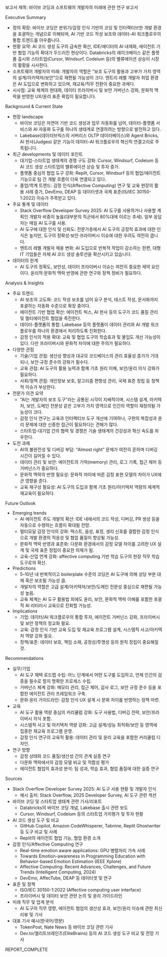 보고서 제목: 바이브 코딩과 소프트웨어 개발자의 미래에 관한 연구 보고서

Executive Summary
- 정의 확장: 바이브 코딩은 분위기/감정 인식 기반의 코딩 및 인터랙티브한 개발 환경을 포괄하는 개념으로 이해되며, AI 기반 코드 작성 보조와 데이터-AI 워크플로우의 통합 트렌드를 아우릅니다.
- 현황 요약: AI 코드 생성 도구의 급속한 확산, IDE/에디터의 AI 내재화, 에이전트 기반 협업 기능의 확대가 두드러진 현상이다. Databricks의 레이크베이스 같은 플랫폼 출시와 스타트업(Cursor, Windsurf, Codeium 등)의 밸류에이션 상승이 시장의 활황을 시사한다.
- 소프트웨어 개발자의 미래: 개발자의 역할은 “보조 도구의 활용과 고부가 가치 영역의 설계/아키텍처/보안”으로 재편될 가능성이 크다. 엔트리 레벨 개발자 취업 환경은 AI 도입으로 변화하고 있으며, 재교육/직무 전환이 중요한 과제다.
- 시사점: 교육 체계의 현대화, 데이터 프라이버시 및 보안 거버넌스 강화, 문화적 맥락을 반영한 UX/윤리 표준 확립이 필요합니다.

Background & Current State
- 현장 landscape
  - 바이브 코딩은 자연어 기반 코드 생성과 업무 자동화를 넘어, 데이터-플랫폼 서비스와 AI 자동화 도구를 하나의 생태계로 연결하려는 방향으로 발전하고 있다.
  - Lakebase(데이터브릭스의 서버리스 OLTP 데이터베이스)와 Agent Bricks, AI 판사(Judges) 같은 기능이 데이터-AI 워크플로우의 혁신적 연결고리로 주목됩니다.
- 최근 developments 및 데이터 포인트
  - 대기업-스타트업 생태계의 경쟁 구도 강화: Cursor, Windsurf, Codeium 등 AI 코드 생성 스타트업의 밸류에이션 상승 및 투자 증가.
  - 플랫폼 중심의 협업 도구 강화: Replit, Cursor, Windsurf 등의 협업/에이전트 기능으로 팀 간 개발 흐름이 더욱 연결되고 있다.
  - 졸업/학계 트렌드: 감정 인식(Affective Computing) 연구 및 교육 현장의 활용 사례 증가, DevEmo, DEAP 등 데이터셋과 국제 표준(IS/IEC 30150-1:2022) 이슈가 주목받고 있다.
- 주요 통계 및 데이터
  - Stack Overflow Developer Survey 2025: AI 도구를 사용하거나 사용할 계획인 개발자 비중이 높음(대부분의 직군에서 80%대에 이르는 추세). 일부 응답자는 매일 AI 도구를 사용.
  - AI 도구에 대한 인식 및 신뢰도: 전문가층에서 AI 도구의 긍정적 효과에 대한 인식은 높지만, 도구의 정확성·보안·프라이버시 이슈에 대한 우려도 여전히 큽니다.
  - 엔트리 레벨 개발자 채용 변화: AI 도입으로 반복적 작업이 감소하는 한편, 대형 IT 기업들은 자체 AI 코드 생성 솔루션을 확산시키고 있습니다.
- 데이터의 한계
  - AI 도구의 정확도, 보안성, 데이터 프라이버시 이슈는 여전히 중요한 제약 요인이다. 윤리적·문화적 맥락 반영에 관한 연구와 정책 정비가 필요하다.

Analysis & Insights
- 주요 트렌드
  - AI 보조의 고도화: 코드 작성 보조를 넘어 요구 분석, 테스트 작성, 문서화까지 포괄하는 자동화 수준으로 확장 중이다.
  - 에이전트 기반 협업 확산: 에이전트 빅스, AI 판사 등의 도구가 코드 품질 관리 및 멀티에이전트 협업을 촉진한다.
  - 데이터-플랫폼의 통합: Lakebase 등의 플랫폼이 데이터 관리와 AI 개발 워크플로우를 하나의 환경에서 처리하도록 진화한다.
  - 감정 인식의 적용 확대: 교육 및 협업 도구의 학습효과 및 몰입도 개선 가능성이 있다. 다만 프라이버시와 문화적 차이에 대한 주의가 필요하다.
- 다양한 관점
  - 기술/기업 관점: 생산성 향상과 대규모 코드베이스의 관리 효율성 증가가 기대되나, 보안·규정 준수의 강화가 필수다.
  - 교육 관점: AI 도구의 활용 능력과 함께 기초 원리 이해, 보안/윤리 의식 강화가 필요하다.
  - 사회/정책 관점: 개인정보 보호, 알고리즘 편향성 관리, 국제 표준 정립 등 정책적 이슈가 부상한다.
- 전문가 의견 요약
  - “AI는 개발자의 보조 도구”라는 공통된 시각이 지배적이며, 시스템 설계, 아키텍처, 보안, 도메인 전문성 같은 고부가 가치 영역으로 인간의 역할이 재정의될 가능성이 크다.
  - 감정 인식 연구는 교육과 인터랙티브 도구 개선에 기여하나, 구현의 복잡성과 윤리 문제에 대한 신중한 접근이 필요하다는 견해가 많다.
  - 스타트업-대기업 간의 협력 및 경쟁은 기술 생태계의 건강성과 혁신 속도를 좌우한다.
- 도전 과제
  - AI의 불완전성 및 디버깅 부담: “Almost right” 문제가 여전히 흔하며 디버깅 시간이 길어질 수 있다.
  - 데이터 관리 및 보안: 에이전트의 기억(memory) 관리, 로그 기록, 접근 제어 등 거버넌스가 중요하다.
  - 문화적 맥락의 반영 필요성: 문화적 차이에 따른 감정 표현 모델의 차이가 UX에 큰 영향을 준다.
  - 교육 재구성 필요성: AI 도구의 도입과 함께 기초 원리/아키텍처 역량의 체계적 재교육이 필요하다.

Future Outlook
- Emerging trends
  - AI 에이전트 주도 개발의 확산: IDE 내에서의 코드 작성, 디버깅, PR 생성 등을 자동으로 수행하는 흐름이 확대될 전망.
  - 멀티모달 감정 인식의 강화: 텍스트, 음성, 표정, 생리 신호를 결합한 감정 인식으로 개발 환경의 적응성 및 협업 품질이 향상될 가능성.
  - 문화적 맥락 반영과 표준화: 다문화 환경에서의 감정 모델 차이를 고려한 UX 설계 및 국제 표준 정립이 중요한 의제가 됨.
  - 교육-산업 연계 강화: affective computing 기반 학습 도구의 현장 직무 학습 도구로의 확산.
- Predictions
  - 5–10년 내 반복적이고 boilerplate 수준의 코딩은 AI 도구에 의해 상당 부분 대체 혹은 보조될 가능성 큼.
  - 개발자의 역할은 고급 설계/아키텍처/보안/도메인 전문성 중심으로 재편될 가능성 높음.
  - 교육 체계는 AI 도구 활용법 외에도 윤리, 보안, 문화적 맥락 이해를 포함한 포괄적 AI 리터러시 교육으로 진화할 가능성.
- Implications
  - 기업: 데이터/AI 워크플로우의 통합 투자, 에이전트 거버넌스 강화, 프라이버시 및 보안 정책의 정교화 필요.
  - 교육: 감정 인식 기반 교육 도입 및 재교육 프로그램 설계, 시스템적 사고/아키텍처 역량 강화 필요.
  - 정책/표준: 데이터 보호, 책임 소재, 공정성/투명성 등의 원칙 정립이 중요해질 것.

Recommendations
- 실무/기업
  - AI 도구 채택 로드맵 수립: 어느 단계에서 어떤 도구를 도입하고, 언제 인간의 검증을 필수로 할지 명확한 프로세스 수립.
  - 거버넌스 체계 강화: 메모리 관리, 접근 제어, 감사 로그, 보안 규정 준수 등을 포함한 에이전트 관리 프레임워크 구축.
  - 문화·윤리 가이드라인: 감정 인식 UX 설계 시 문화 차이를 반영하는 정책 마련.
- 교육
  - AI 도구 활용 역량 중심의 커리큘럼 강화: 도구 사용법, 디버깅 전략, 보안/프라이버시 의식 포함.
  - 시스템적 사고 및 아키텍처 역량 강화: 고급 설계/성능 최적화/보안 등 영역에 집중한 재교육 프로그램 운영.
  - 감정 인식 연구의 교육적 활용: 데이터 관리 및 윤리 교육을 포함한 커리큘럼 디자인.
- 연구 방향
  - 감정 상태와 코드 품질/생산성 간의 관계 실증 연구
  - 다문화 맥락에서의 감정 모델 비교 및 적합성 평가
  - 에이전트 협업의 효과성 분석: 팀 성과, 학습 효과, 협업 품질에 대한 실증 연구

Sources
- Stack Overflow Developer Survey 2025: AI 도구 사용 현황 및 개발자 인식
  - 예시 출처: Stack Overflow, 2025 Developer Survey, AI 도구 관련 섹션
- 바이브 코딩 및 스타트업 생태계 관련 기사/리포트
  - Databricks의 바이브 코딩 개념, Lakebase 출시 관련 보도
  - Cursor, Windsurf, Codeium 등의 스타트업 가치평가 및 투자 현황
- AI 코드 생성 도구 및 비교
  - GitHub Copilot, Amazon CodeWhisperer, Tabnine, Replit Ghostwriter 등 도구 비교 및 사례
  - Replit의 에이전트 협업 기능, 협업 환경 소개
- 감정 인식/Affective Computing 연구
  - Real-time emotion aware applications: GPU 병렬처리 가속 사례
  - Towards Emotion-awareness in Programming Education with Behavior-based Emotion Estimation (IEEE Xplore)
  - Affective Computing: Recent Advances, Challenges, and Future Trends (Intelligent Computing, 2024)
  - DevEmo, AffecTube, DEAP 등 데이터셋 및 연구
- 표준 및 정책
  - ISO/IEC 30150-1:2022 (Affective computing user interface)
  - 프라이버시 및 데이터 보안 관련 논의 및 윤리 가이드라인
- 미래 직무 및 업계 분석
  - AI 도구의 직무 영향, 에이전트 협업의 생산성 효과, 보안/윤리 이슈에 관한 최신 리뷰 및 기사
- 대표 기사 예시(한국어/영문)
  - TokenPost, Nate News 등 바이브 코딩 관련 기사
  - Dev.to/엘리트브레인즈(EliteBrains) 등의 AI 코드 생성 도구 비교 및 전망 기사

REPORT_COMPLETE